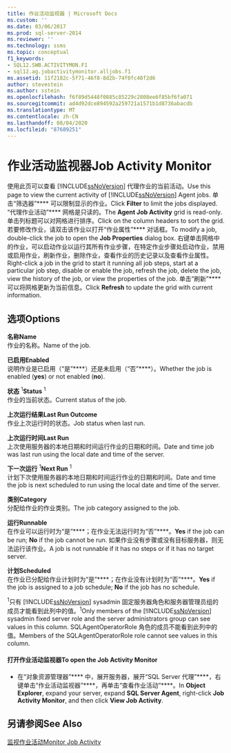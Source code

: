 ```yaml
---
title: 作业活动监视器 | Microsoft Docs
ms.custom: ''
ms.date: 03/06/2017
ms.prod: sql-server-2014
ms.reviewer: ''
ms.technology: ssms
ms.topic: conceptual
f1_keywords:
- SQL12.SWB.ACTIVITYMON.F1
- sql12.ag.jobactivitymonitor.alljobs.f1
ms.assetid: 11f2182c-5f71-46f8-8d2b-74f0fc48f2d6
author: stevestein
ms.author: sstein
ms.openlocfilehash: f6f89d5448f0885c85229c2808ee6f85bf6fa071
ms.sourcegitcommit: ad4d92dce894592a259721a1571b1d8736abacdb
ms.translationtype: MT
ms.contentlocale: zh-CN
ms.lasthandoff: 08/04/2020
ms.locfileid: "87689251"
---
```

# <a name="job-activity-monitor"></a><span data-ttu-id="aee6a-102">作业活动监视器</span><span class="sxs-lookup"><span data-stu-id="aee6a-102">Job Activity Monitor</span></span>
  <span data-ttu-id="aee6a-103">使用此页可以查看 [!INCLUDE[ssNoVersion](../../includes/ssnoversion-md.md)] 代理作业的当前活动。</span><span class="sxs-lookup"><span data-stu-id="aee6a-103">Use this page to view the current activity of [!INCLUDE[ssNoVersion](../../includes/ssnoversion-md.md)] Agent jobs.</span></span> <span data-ttu-id="aee6a-104">单击“筛选器”\*\*\*\* 可以限制显示的作业。</span><span class="sxs-lookup"><span data-stu-id="aee6a-104">Click **Filter** to limit the jobs displayed.</span></span> <span data-ttu-id="aee6a-105">“代理作业活动”\*\*\*\* 网格是只读的。</span><span class="sxs-lookup"><span data-stu-id="aee6a-105">The **Agent Job Activity** grid is read-only.</span></span> <span data-ttu-id="aee6a-106">单击列标题可以对网格进行排序。</span><span class="sxs-lookup"><span data-stu-id="aee6a-106">Click on the column headers to sort the grid.</span></span> <span data-ttu-id="aee6a-107">若要修改作业，请双击该作业以打开“作业属性”\*\*\*\* 对话框。</span><span class="sxs-lookup"><span data-stu-id="aee6a-107">To modify a job, double-click the job to open the **Job Properties** dialog box.</span></span> <span data-ttu-id="aee6a-108">右键单击网格中的作业，可以启动作业以运行其所有作业步骤，在特定作业步骤处启动作业，禁用或启用作业，刷新作业，删除作业，查看作业的历史记录以及查看作业属性。</span><span class="sxs-lookup"><span data-stu-id="aee6a-108">Right-click a job in the grid to start it running all job steps, start at a particular job step, disable or enable the job, refresh the job, delete the job, view the history of the job, or view the properties of the job.</span></span> <span data-ttu-id="aee6a-109">单击“刷新”\*\*\*\* 可以将网格更新为当前信息。</span><span class="sxs-lookup"><span data-stu-id="aee6a-109">Click **Refresh** to update the grid with current information.</span></span>  
  
## <a name="options"></a><span data-ttu-id="aee6a-110">选项</span><span class="sxs-lookup"><span data-stu-id="aee6a-110">Options</span></span>  
 <span data-ttu-id="aee6a-111">**名称**</span><span class="sxs-lookup"><span data-stu-id="aee6a-111">**Name**</span></span>  
 <span data-ttu-id="aee6a-112">作业的名称。</span><span class="sxs-lookup"><span data-stu-id="aee6a-112">Name of the job.</span></span>  
  
 <span data-ttu-id="aee6a-113">**已启用**</span><span class="sxs-lookup"><span data-stu-id="aee6a-113">**Enabled**</span></span>  
 <span data-ttu-id="aee6a-114">说明作业是已启用（“是”\*\*\*\*）还是未启用（“否”\*\*\*\*）。</span><span class="sxs-lookup"><span data-stu-id="aee6a-114">Whether the job is enabled (**yes**) or not enabled (**no**).</span></span>  
  
 <span data-ttu-id="aee6a-115">**状态** <sup>1</sup></span><span class="sxs-lookup"><span data-stu-id="aee6a-115">**Status** <sup>1</sup></span></span>  
 <span data-ttu-id="aee6a-116">作业的当前状态。</span><span class="sxs-lookup"><span data-stu-id="aee6a-116">Current status of the job.</span></span>  
  
 <span data-ttu-id="aee6a-117">**上次运行结果**</span><span class="sxs-lookup"><span data-stu-id="aee6a-117">**Last Run Outcome**</span></span>  
 <span data-ttu-id="aee6a-118">作业上次运行时的状态。</span><span class="sxs-lookup"><span data-stu-id="aee6a-118">Job status when last run.</span></span>  
  
 <span data-ttu-id="aee6a-119">**上次运行时间**</span><span class="sxs-lookup"><span data-stu-id="aee6a-119">**Last Run**</span></span>  
 <span data-ttu-id="aee6a-120">上次使用服务器的本地日期和时间运行作业的日期和时间。</span><span class="sxs-lookup"><span data-stu-id="aee6a-120">Date and time job was last run using the local date and time of the server.</span></span>  
  
 <span data-ttu-id="aee6a-121">**下一次运行** <sup>1</sup></span><span class="sxs-lookup"><span data-stu-id="aee6a-121">**Next Run** <sup>1</sup></span></span>  
 <span data-ttu-id="aee6a-122">计划下次使用服务器的本地日期和时间运行作业的日期和时间。</span><span class="sxs-lookup"><span data-stu-id="aee6a-122">Date and time the job is next scheduled to run using the local date and time of the server.</span></span>  
  
 <span data-ttu-id="aee6a-123">**类别**</span><span class="sxs-lookup"><span data-stu-id="aee6a-123">**Category**</span></span>  
 <span data-ttu-id="aee6a-124">分配给作业的作业类别。</span><span class="sxs-lookup"><span data-stu-id="aee6a-124">The job category assigned to the job.</span></span>  
  
 <span data-ttu-id="aee6a-125">**运行**</span><span class="sxs-lookup"><span data-stu-id="aee6a-125">**Runnable**</span></span>  
 <span data-ttu-id="aee6a-126">在作业可以运行时为“是”\*\*\*\*；在作业无法运行时为“否”\*\*\*\*。</span><span class="sxs-lookup"><span data-stu-id="aee6a-126">**Yes** if the job can be run; **No** if the job cannot be run.</span></span> <span data-ttu-id="aee6a-127">如果作业没有步骤或没有目标服务器，则无法运行该作业。</span><span class="sxs-lookup"><span data-stu-id="aee6a-127">A job is not runnable if it has no steps or if it has no target server.</span></span>  
  
 <span data-ttu-id="aee6a-128">**计划**</span><span class="sxs-lookup"><span data-stu-id="aee6a-128">**Scheduled**</span></span>  
 <span data-ttu-id="aee6a-129">在作业已分配给作业计划时为“是”\*\*\*\*；在作业没有计划时为“否”\*\*\*\*。</span><span class="sxs-lookup"><span data-stu-id="aee6a-129">**Yes** if the job is assigned to a job schedule; **No** if the job has no schedule.</span></span>  
  
 <span data-ttu-id="aee6a-130"><sup>1</sup>只有 [!INCLUDE[ssNoVersion](../../includes/ssnoversion-md.md)] sysadmin 固定服务器角色和服务器管理员组的成员才能看到此列中的值。</span><span class="sxs-lookup"><span data-stu-id="aee6a-130"><sup>1</sup>Only members of the [!INCLUDE[ssNoVersion](../../includes/ssnoversion-md.md)] sysadmin fixed server role and the server administrators group can see values in this column.</span></span> <span data-ttu-id="aee6a-131">SQLAgentOperatorRole 角色的成员不能看到此列中的值。</span><span class="sxs-lookup"><span data-stu-id="aee6a-131">Members of the SQLAgentOperatorRole role cannot see values in this column.</span></span>  
  
#### <a name="to-open-the-job-activity-monitor"></a><span data-ttu-id="aee6a-132">打开作业活动监视器</span><span class="sxs-lookup"><span data-stu-id="aee6a-132">To open the Job Activity Monitor</span></span>  
  
-   <span data-ttu-id="aee6a-133">在“对象资源管理器”\*\*\*\* 中，展开服务器，展开“SQL Server 代理”\*\*\*\*，右键单击“作业活动监视器”\*\*\*\*，再单击“查看作业活动”\*\*\*\*。</span><span class="sxs-lookup"><span data-stu-id="aee6a-133">In **Object Explorer**, expand your server, expand **SQL Server Agent**, right-click **Job Activity Monitor**, and then click **View Job Activity**.</span></span>  
  
## <a name="see-also"></a><span data-ttu-id="aee6a-134">另请参阅</span><span class="sxs-lookup"><span data-stu-id="aee6a-134">See Also</span></span>  
 [<span data-ttu-id="aee6a-135">监视作业活动</span><span class="sxs-lookup"><span data-stu-id="aee6a-135">Monitor Job Activity</span></span>](monitor-job-activity.md)  
  
  
